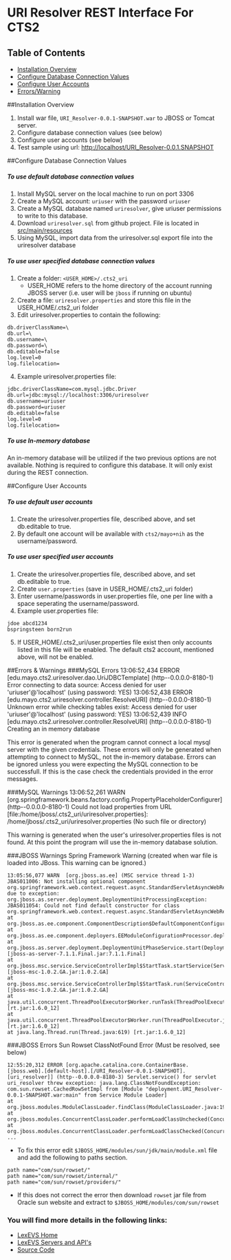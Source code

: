 URI Resolver REST Interface For CTS2
====================================

Table of Contents
-----------------
* [Installation Overview](#installation_overview)
* [Configure Database Connection Values](#db_connection)
* [Configure User Accounts](#user_accounts)
* [Errors/Warning](#errors_warnings)

##<a name="installation_overview"></a>Installation Overview
1. Install war file, <code>URI_Resolver-0.0.1-SNAPSHOT.war</code> to JBOSS or Tomcat server.
2. Configure database connection values (see below)
3. Configure user accounts (see below)
4. Test sample using url: [http://localhost/URI_Resolver-0.0.1.SNAPSHOT](http://localhost/URI_Resolver-0.0.1.SNAPSHOT)

##<a name="db_connection"></a>Configure Database Connection Values
##### To use default database connection values
1. Install MySQL server on the local machine to run on port 3306
2. Create a MySQL account: `uriuser` with the password `uriuser`
3. Create a MySQL database named `uriresolver`, give uriuser permissions to write to this database.
4. Download `uriresolver.sql` from github project. File is located in [src/main/resources](https://github.com/cts2/URI_Resolver/tree/master/src/main/resources)
5. Using MySQL, import data from the uriresolver.sql export file into the uriresolver database

##### To use user specified database connection values
1. Create a folder: `<USER_HOME>/.cts2_uri`
	* USER_HOME refers to the home directory of the account running JBOSS server (i.e. user will be `jboss` if running on ubuntu)
2. Create a file: `uriresolver.properties` and store this file in the USER_HOME/.cts2_uri folder
3. Edit uriresolver.properties to contain the following:
<pre><code>db.driverClassName=\<Driver for database\>
db.url=\<URL to connect to database\>
db.username=\<Database username\>
db.password=\<Database username\'s password\>
db.editable=false
log.level=0
log.filelocation=
</code></pre>
4. Example uriresolver.properties file:
<pre><code>jdbc.driverClassName=com.mysql.jdbc.Driver
db.url=jdbc:mysql://localhost:3306/uriresolver
db.username=uriuser
db.password=uriuser
db.editable=false
log.level=0
log.filelocation=
</code></pre>

##### To use In-memory database
An in-memory database will be utilized if the two previous options are not available.
Nothing is required to configure this database.  It will only exist during the REST connection.
	

##<a name="user_accounts"></a>Configure User Accounts
##### To use default user accounts
1. Create the uriresolver.properties file, described above, and set db.editable to true.
2. By default one account will be available with `cts2/mayo+nih` as the username/password.  

##### To use user specified user accounts
1. Create the uriresolver.properties file, described above, and set db.editable to true.
2. Create `user.properties` (save in USER_HOME/.cts2_uri folder)
3. Enter username/passwords in user.properties file, one per line with a space seperating the username/password.
4. Example user.properties file:
<pre><code>jdoe abcd1234
bspringsteen born2run
</code></pre>
5. If USER_HOME/.cts2_uri/user.properties file exist then only accounts listed in this file will be enabled.
The default cts2 account, mentioned above, will not be enabled.

##<a name="errors_warnings"></a>Errors & Warnings
###MySQL Errors
    13:06:52,434 ERROR [edu.mayo.cts2.uriresolver.dao.UriJDBCTemplate] (http--0.0.0.0-8180-1) Error connecting to data source: Access denied for user 'uriuser'@'localhost' (using password: YES)
    13:06:52,438 ERROR [edu.mayo.cts2.uriresolver.controller.ResolveURI] (http--0.0.0.0-8180-1) Unknown error while checking tables exist: Access denied for user 'uriuser'@'localhost' (using password: YES)
    13:06:52,439 INFO  [edu.mayo.cts2.uriresolver.controller.ResolveURI] (http--0.0.0.0-8180-1) Creating an in memory database
    
This error is generated when the program cannot connect a local mysql server with the given credentials.  These errors will only be generated when attempting to connect to MySQL, not the in-memory database.
Errors can be ignored unless you were expecting the MySQL connection to be successfull.  If this is the case check the credentials provided in the error messages.

###MySQL Warnings
    13:06:52,261 WARN  [org.springframework.beans.factory.config.PropertyPlaceholderConfigurer] (http--0.0.0.0-8180-1) Could not load properties from URL [file:/home/jboss/.cts2_uri/uriresolver.properties]: /home/jboss/.cts2_uri/uriresolver.properties (No such file or directory)

This warning is generated when the user's uriresolver.properties files is not found.  At this point the program will use the in-memory database solution.


###JBOSS Warnings
Spring Framework Warning (created when war file is loaded into JBoss.  This warning can be ignored.)

<pre><code>13:05:56,077 WARN  [org.jboss.as.ee] (MSC service thread 1-3) JBAS011006: Not installing optional component org.springframework.web.context.request.async.StandardServletAsyncWebRequest due to exception: org.jboss.as.server.deployment.DeploymentUnitProcessingException: JBAS011054: Could not find default constructor for class org.springframework.web.context.request.async.StandardServletAsyncWebRequest
at org.jboss.as.ee.component.ComponentDescription$DefaultComponentConfigurator.configure(ComponentDescription.java:606)
at org.jboss.as.ee.component.deployers.EEModuleConfigurationProcessor.deploy(EEModuleConfigurationProcessor.java:81)
at org.jboss.as.server.deployment.DeploymentUnitPhaseService.start(DeploymentUnitPhaseService.java:113) [jboss-as-server-7.1.1.Final.jar:7.1.1.Final]
at org.jboss.msc.service.ServiceControllerImpl$StartTask.startService(ServiceControllerImpl.java:1811) [jboss-msc-1.0.2.GA.jar:1.0.2.GA]
at org.jboss.msc.service.ServiceControllerImpl$StartTask.run(ServiceControllerImpl.java:1746) [jboss-msc-1.0.2.GA.jar:1.0.2.GA]
at java.util.concurrent.ThreadPoolExecutor$Worker.runTask(ThreadPoolExecutor.java:886) [rt.jar:1.6.0_12]
at java.util.concurrent.ThreadPoolExecutor$Worker.run(ThreadPoolExecutor.java:908) [rt.jar:1.6.0_12]
at java.lang.Thread.run(Thread.java:619) [rt.jar:1.6.0_12]
</code></pre>

###JBOSS Errors
Sun Rowset ClassNotFound Error (Must be resolved, see below)

<pre><code>12:55:20,312 ERROR [org.apache.catalina.core.ContainerBase.[jboss.web].[default-host].[/URI_Resolver-0.0.1-SNAPSHOT].[uri_resolver]] (http--0.0.0.0-8180-3) Servlet.service() for servlet uri_resolver threw exception: java.lang.ClassNotFoundException: com.sun.rowset.CachedRowSetImpl from [Module "deployment.URI_Resolver-0.0.1-SNAPSHOT.war:main" from Service Module Loader]
at org.jboss.modules.ModuleClassLoader.findClass(ModuleClassLoader.java:190)
at org.jboss.modules.ConcurrentClassLoader.performLoadClassUnchecked(ConcurrentClassLoader.java:468)
at org.jboss.modules.ConcurrentClassLoader.performLoadClassChecked(ConcurrentClassLoader.java:456)
...
</code></pre>


* To fix this error edit `$JBOSS_HOME/modules/sun/jdk/main/module.xml` file and add the following to paths section.
<pre><code>path name="com/sun/rowset/"
path name="com/sun/rowset/internal/"
path name="com/sun/rowset/providers/"
</code></pre>

* If this does not correct the error then download `rowset` jar file from Oracle sun website and extract to `$JBOSS_HOME/modules/com/sun/rowset`


### You will find more details in the following links:
*  [LexEVS Home](https://tracker.nci.nih.gov/browse/LEXEVS)
*  [LexEVS Servers and API's](https://wiki.nci.nih.gov/x/0BwhAQ)
*  [Source Code](https://github.com/NCIP/URI_Resolver>)




